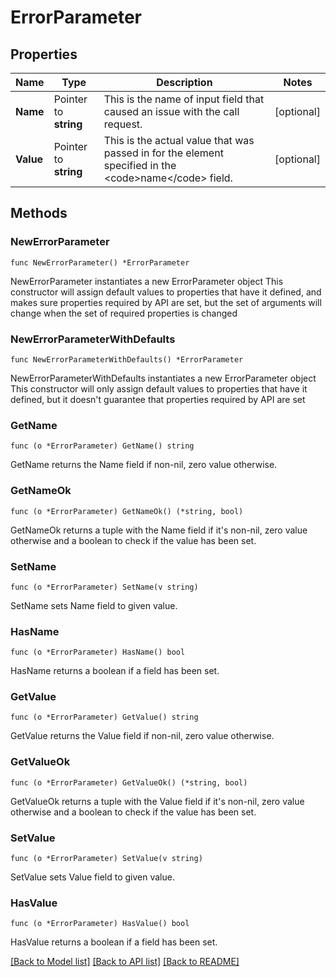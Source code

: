 # ErrorParameter

## Properties

Name | Type | Description | Notes
------------ | ------------- | ------------- | -------------
**Name** | Pointer to **string** | This is the name of input field that caused an issue with the call request. | [optional] 
**Value** | Pointer to **string** | This is the actual value that was passed in for the element specified in the &lt;code&gt;name&lt;/code&gt; field. | [optional] 

## Methods

### NewErrorParameter

`func NewErrorParameter() *ErrorParameter`

NewErrorParameter instantiates a new ErrorParameter object
This constructor will assign default values to properties that have it defined,
and makes sure properties required by API are set, but the set of arguments
will change when the set of required properties is changed

### NewErrorParameterWithDefaults

`func NewErrorParameterWithDefaults() *ErrorParameter`

NewErrorParameterWithDefaults instantiates a new ErrorParameter object
This constructor will only assign default values to properties that have it defined,
but it doesn't guarantee that properties required by API are set

### GetName

`func (o *ErrorParameter) GetName() string`

GetName returns the Name field if non-nil, zero value otherwise.

### GetNameOk

`func (o *ErrorParameter) GetNameOk() (*string, bool)`

GetNameOk returns a tuple with the Name field if it's non-nil, zero value otherwise
and a boolean to check if the value has been set.

### SetName

`func (o *ErrorParameter) SetName(v string)`

SetName sets Name field to given value.

### HasName

`func (o *ErrorParameter) HasName() bool`

HasName returns a boolean if a field has been set.

### GetValue

`func (o *ErrorParameter) GetValue() string`

GetValue returns the Value field if non-nil, zero value otherwise.

### GetValueOk

`func (o *ErrorParameter) GetValueOk() (*string, bool)`

GetValueOk returns a tuple with the Value field if it's non-nil, zero value otherwise
and a boolean to check if the value has been set.

### SetValue

`func (o *ErrorParameter) SetValue(v string)`

SetValue sets Value field to given value.

### HasValue

`func (o *ErrorParameter) HasValue() bool`

HasValue returns a boolean if a field has been set.


[[Back to Model list]](../README.md#documentation-for-models) [[Back to API list]](../README.md#documentation-for-api-endpoints) [[Back to README]](../README.md)


